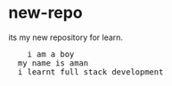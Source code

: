 # new-repo
its my new repository for learn.
<pre>
    i am a boy 
  my name is aman 
  i learnt full stack development
</pre
